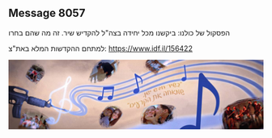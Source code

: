 ## Message 8057

הפסקול של כולנו:
ביקשנו מכל יחידה בצה"ל להקדיש שיר. זה מה שהם בחרו

למתחם ההקדשות המלא באת"צ:
https://www.idf.il/156422

![Photo](8057/8057_photo.jpg)

